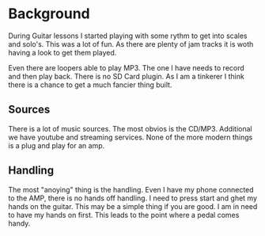 # Background

During Guitar lessons I started playing with some rythm to get into scales and solo's.
This was a lot of fun. As there are plenty of jam tracks it is woth having a look to get them played.

Even there are loopers able to play MP3. The one I have needs to record and then play back. There is no SD Card plugin.
As I am a tinkerer I think there is a chance to get a much fancier thing built.

## Sources

There is a lot of music sources. The most obvios is the CD/MP3. Additional we have youtube and streaming services.
None of the more modern things is a plug and play for an amp.

## Handling

The most "anoying" thing is the handling. Even I have my phone connected to the AMP, there is no hands off handling.
I need to press start and ghet my hands on the guitar. This may be a simple thing if you are good. I am in need to have my hands on first.
This leads to the point where a pedal comes handy.

